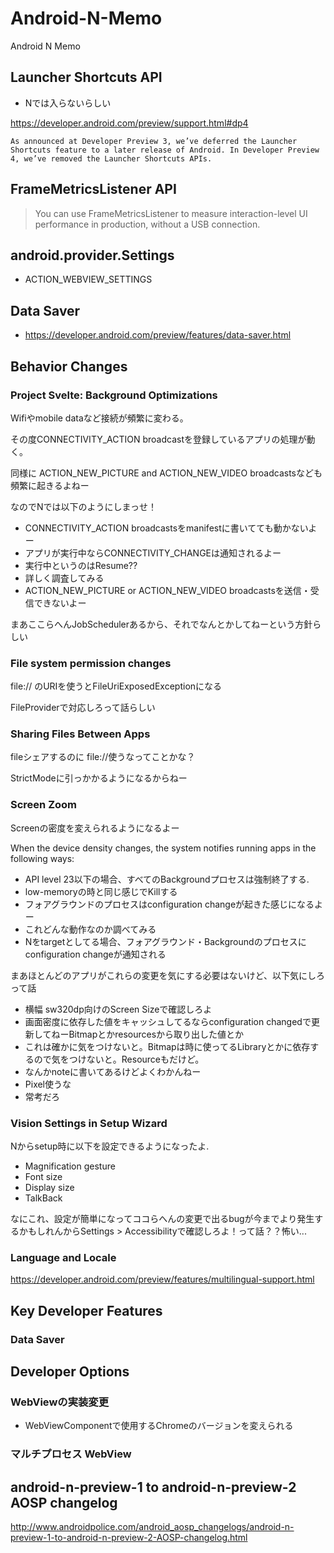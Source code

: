 # Android-N-Memo

Android N Memo


## Launcher Shortcuts API

* Nでは入らないらしい

https://developer.android.com/preview/support.html#dp4

```
As announced at Developer Preview 3, we’ve deferred the Launcher Shortcuts feature to a later release of Android. In Developer Preview 4, we’ve removed the Launcher Shortcuts APIs.

```

## FrameMetricsListener API

> You can use FrameMetricsListener to measure interaction-level UI performance in production, without a USB connection.


## android.provider.Settings

* ACTION_WEBVIEW_SETTINGS


## Data Saver

* https://developer.android.com/preview/features/data-saver.html


## Behavior Changes


### Project Svelte: Background Optimizations

Wifiやmobile dataなど接続が頻繁に変わる。

その度CONNECTIVITY_ACTION broadcastを登録しているアプリの処理が動く。

同様に ACTION_NEW_PICTURE and ACTION_NEW_VIDEO broadcastsなども頻繁に起きるよねー

なのでNでは以下のようにしまっせ！

*  CONNECTIVITY_ACTION broadcastsをmanifestに書いてても動かないよー
* アプリが実行中ならCONNECTIVITY_CHANGEは通知されるよー
 * 実行中というのはResume??
 * 詳しく調査してみる
*  ACTION_NEW_PICTURE or ACTION_NEW_VIDEO broadcastsを送信・受信できないよー

まあここらへんJobSchedulerあるから、それでなんとかしてねーという方針らしい

### File system permission changes

file:// のURIを使うとFileUriExposedExceptionになる

FileProviderで対応しろって話らしい

### Sharing Files Between Apps

fileシェアするのに file://使うなってことかな？

StrictModeに引っかかるようになるからねー


### Screen Zoom

Screenの密度を変えられるようになるよー

When the device density changes, the system notifies running apps in the following ways:

* API level 23以下の場合、すべてのBackgroundプロセスは強制終了する.
 * low-memoryの時と同じ感じでKillする
 * フォアグラウンドのプロセスはconfiguration changeが起きた感じになるよー
  * これどんな動作なのか調べてみる
* Nをtargetとしてる場合、フォアグラウンド・Backgroundのプロセスにconfiguration changeが通知される

まあほとんどのアプリがこれらの変更を気にする必要はないけど、以下気にしろって話

* 横幅 sw320dp向けのScreen Sizeで確認しろよ
* 画面密度に依存した値をキャッシュしてるならconfiguration changedで更新してねーBitmapとかresourcesから取り出した値とか
 * これは確かに気をつけないと。Bitmapは時に使ってるLibraryとかに依存するので気をつけないと。Resourceもだけど。
 * なんかnoteに書いてあるけどよくわかんねー
* Pixel使うな
 * 常考だろ


### Vision Settings in Setup Wizard

Nからsetup時に以下を設定できるようになったよ.

* Magnification gesture
* Font size
* Display size
* TalkBack

なにこれ、設定が簡単になってココらへんの変更で出るbugが今までより発生するかもしれんからSettings > Accessibilityで確認しろよ！って話？？怖い...


### Language and Locale

https://developer.android.com/preview/features/multilingual-support.html


## Key Developer Features

### Data Saver


## Developer Options

### WebViewの実装変更

* WebViewComponentで使用するChromeのバージョンを変えられる


### マルチプロセス WebView

## android-n-preview-1 to android-n-preview-2 AOSP changelog

http://www.androidpolice.com/android_aosp_changelogs/android-n-preview-1-to-android-n-preview-2-AOSP-changelog.html

